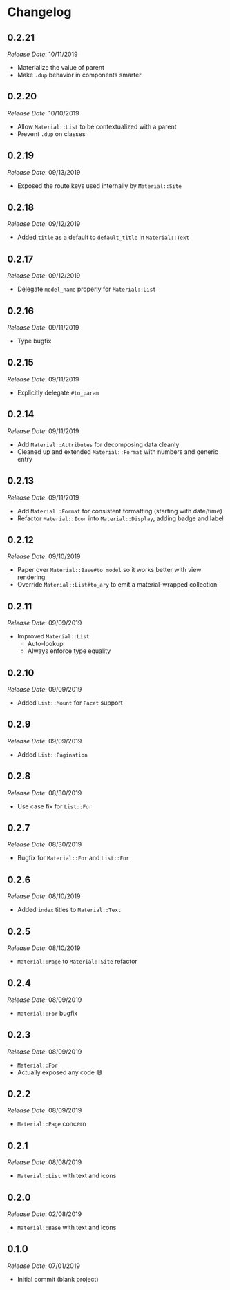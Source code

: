 # Changelog

## 0.2.21

*Release Date*: 10/11/2019

- Materialize the value of parent
- Make `.dup` behavior in components smarter

## 0.2.20

*Release Date*: 10/10/2019

- Allow `Material::List` to be contextualized with a parent
- Prevent `.dup` on classes

## 0.2.19

*Release Date*: 09/13/2019

- Exposed the route keys used internally by `Material::Site`

## 0.2.18

*Release Date*: 09/12/2019

- Added `title` as a default to `default_title` in `Material::Text`

## 0.2.17

*Release Date*: 09/12/2019

- Delegate `model_name` properly for `Material::List`

## 0.2.16

*Release Date*: 09/11/2019

- Type bugfix

## 0.2.15

*Release Date*: 09/11/2019

- Explicitly delegate `#to_param`

## 0.2.14

*Release Date*: 09/11/2019

- Add `Material::Attributes` for decomposing data cleanly
- Cleaned up and extended `Material::Format` with numbers and generic entry

## 0.2.13

*Release Date*: 09/11/2019

- Add `Material::Format` for consistent formatting (starting with date/time)
- Refactor `Material::Icon` into `Material::Display`, adding badge and label

## 0.2.12

*Release Date*: 09/10/2019

- Paper over `Material::Base#to_model` so it works better with view rendering 
- Override `Material::List#to_ary` to emit a material-wrapped collection

## 0.2.11

*Release Date*: 09/09/2019

- Improved `Material::List`
  - Auto-lookup
  - Always enforce type equality

## 0.2.10

*Release Date*: 09/09/2019

- Added `List::Mount` for `Facet` support

## 0.2.9

*Release Date*: 09/09/2019

- Added `List::Pagination`

## 0.2.8

*Release Date*: 08/30/2019

- Use case fix for `List::For`

## 0.2.7

*Release Date*: 08/30/2019

- Bugfix for `Material::For` and `List::For`

## 0.2.6

*Release Date*: 08/10/2019

- Added `index` titles to `Material::Text`

## 0.2.5

*Release Date*: 08/10/2019

- `Material::Page` to `Material::Site` refactor

## 0.2.4

*Release Date*: 08/09/2019

- `Material::For` bugfix

## 0.2.3

*Release Date*: 08/09/2019

- `Material::For`
- Actually exposed any code 😅

## 0.2.2

*Release Date*: 08/09/2019

- `Material::Page` concern

## 0.2.1

*Release Date*: 08/08/2019

- `Material::List` with text and icons

## 0.2.0

*Release Date*: 02/08/2019

- `Material::Base` with text and icons

## 0.1.0

*Release Date*: 07/01/2019

- Initial commit (blank project)
